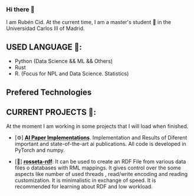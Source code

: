 ### Hi there 👋

I am Rubén Cid. At the current time, I am a master's student 🌱 in the Universidad Carlos III of Madrid.

## USED LANGUAGE 💬:

  - Python (Data Science && ML && Others)
  - Rust
  - R. (Focus for NPL and Data Science. Statistics)

## Prefered Technologies 
## CURRENT PROJECTS  🔭:
  At the moment I am working in some projects that I will load when finished. 

  - [⚙️] <a href="https://github.com/RubenCid35/paper-recreation" style="color: black; text-decoration-style: dotted;">**AI Paper Implementations**</a>. Implementation and Results of Diferent important and state-of-the-art ai publications. All code is developed in PyTorch and numpy. 
  
  - [🐛] <a href="https://github.com/RubenCid35/rossete-rdf" style="color: black; text-decoration-style: dotted;">**rosseta-rdf**</a>: It can be used to create an RDF File from various data files o databases with RML mappings. It gives control over the some aspects like number of used threads , read/write encoding and reading customization.  It is minimalistic in exchange of speed. It is recommended for learning about RDF and low workload.

